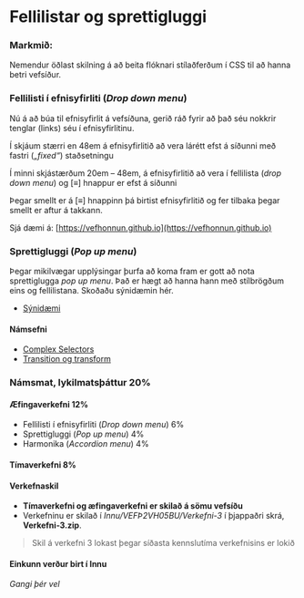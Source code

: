 # Fellilistar og sprettigluggi

### Markmið:
Nemendur öðlast skilning á að beita flóknari stílaðferðum í CSS til að hanna betri vefsíður. 

### Fellilisti í efnisyfirliti (_Drop down menu_)

Nú á að búa til efnisyfirlit á vefsíðuna, gerið ráð fyrir að það séu nokkrir tenglar (links) séu í efnisyfirlitinu.  
 
Í skjáum stærri en 48em á efnisyfirlitið að vera lárétt efst á síðunni með fastri (_„fixed“_) staðsetningu

Í minni skjástærðum 20em – 48em, á efnisyfirlitið að vera í fellilista (_drop down menu_) og [≡] hnappur er efst á síðunni
 
Þegar smellt er á [≡] hnappinn þá birtist efnisyfirlitið og fer tilbaka þegar smellt er aftur á takkann. 

Sjá dæmi á: [https://vefhonnun.github.io](https://vefhonnun.github.io)

### Sprettigluggi (_Pop up menu_)

Þegar mikilvægar upplýsingar þurfa að koma fram er gott að nota sprettiglugga _pop up menu_. Það er hægt að hanna hann með stílbrögðum eins og fellilistana. Skoðaðu sýnidæmin hér.

* [Sýnidæmi](https://vefhonnun.github.io/synidaemi/verkefni-3/)

#### Námsefni

* [Complex Selectors](Námsefni-3/README.md)
* [Transition og transform](Námsefni-3/Transition-Transform.md)

### Námsmat, lykilmatsþáttur 20%

#### Æfingaverkefni 12%

* Fellilisti í efnisyfirliti (_Drop down menu_) 6%
* Sprettigluggi (_Pop up menu_) 4%
* Harmonika (_Accordion menu_) 4%

#### Tímaverkefni 8%

#### Verkefnaskil

- **Tímaverkefni og æfingaverkefni er skilað á sömu vefsíðu**
- Verkefninu er skilað í _Innu/VEFÞ2VH05BU/Verkefni-3_  í þjappaðri skrá, **Verkefni-3.zip**. 

> Skil á verkefni 3 lokast þegar síðasta kennslutíma verkefnisins er lokið

#### Einkunn verður birt í Innu

_Gangi þér vel_

<!-- of mikið efni til að fara yfir má kannski bæt við í lokaverkefni ?
* 4% Harmonikku-fellilisti í málsgreinum (_Accordion menu_)
### Fellilisti í málsgreinum (_Accordion menu_)

Fellilisti í málgreinum er kallaður _Accordion menu_ enda dregst hann sundur og saman eins og harmonika. Hann getur verið kóðaður með nánast sama hætti og efnisyfirlitið [Hér er kóðadæmi sem hægt er að fara eftir](https://code-boxx.com/simple-responsive-accordion-pure-css/) og hér er [annað dæmi](https://codepen.io/alvarotrigo/pen/dyJyxQm)
-->
